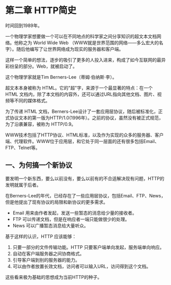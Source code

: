 # 第二章 HTTP简史

时间回到1989年。

一个物理学家想要做一个可以在不同地点的科学家之间分享知识的超文本文档网络。他称之为 World Wide Web （WWW就是世界范围的网络——多么宏大的名字）。随后他编写了让世界网络成为现实的服务器和客户端。

这样一个简单的想法，逐步的吸引了更多的人投入进来，构成了如今互联网的最异彩纷呈的部分。Web，就被启动了。

这个物理学家就是Tim Berners-Lee（蒂姆·伯纳斯·李）。

超文本本身被称为 HTML。它的"超"字，来源于一个最显著的特点：在一个 HTML 文档内，除了本文档的内容外，还可以通过URL指向其他文档、图片、视频等不同的媒体格式。

为了传递 HTML 文档，Berners-Lee设计了一套应用层协议，随后被标准化，正式协议文本的第一版为HTTP/1.0\(1996年）。之前的协议，虽然没有被正式规范，为了沿袭兼容，被称为 HTTP/0.9。

WWW技术包括了HTTP协议、HTML标准，以及作为实现的众多的服务器、客户端、代理软件。WWW位于应用层，和它处于同一层面的还有很多包括Email、FTP、Telnet等。

## 一、为何搞一个新协议

要发明一个新东西，要么以前没有，要么以前有的不合适解决现有问题，HTTP的发明就属于后者。

在Berners-Lee的年代，已经存在了一些应用层协议，包括Email、FTP、News，但是他提出了现有协议的局限和新协议的更多需求。

* Email 用来由作者发起，发送一些暂态的消息给少量的接收者。
* FTP 可以传递文档，但是在响应者一端只能做很少的处理。
* News 可以广播暂态消息给大量听众。

基于这样的认识，HTTP 应该能够：

1. 只要一部分的文件传输功能。HTTP 只要客户端单向发起，服务端单向响应。
2. 自动在客户端服务器之间协商格式。
3. 引导客户端到别的服务器的能力。
4. 可以由作者放置长效文档，访问者可以输入URL，访问得到这个文档。

这些看来极为基础的思想成为当前HTTP的种子。



